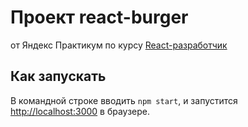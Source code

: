 # Проект react-burger
от Яндекс Практикум по курсу [React-разработчик](https://practicum.yandex.ru/react/)

## Как запускать
В командной строке вводить `npm start`, и запустится [http://localhost:3000](http://localhost:3000) в браузере.